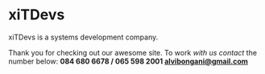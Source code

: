 # xiTDevs
xiTDevs is a systems development company.

Thank you for checking out our awesome site.
To work _with us contact_ the number below:
**084 680 6678 / 065 598 2001
alvibongani@gmail.com**
